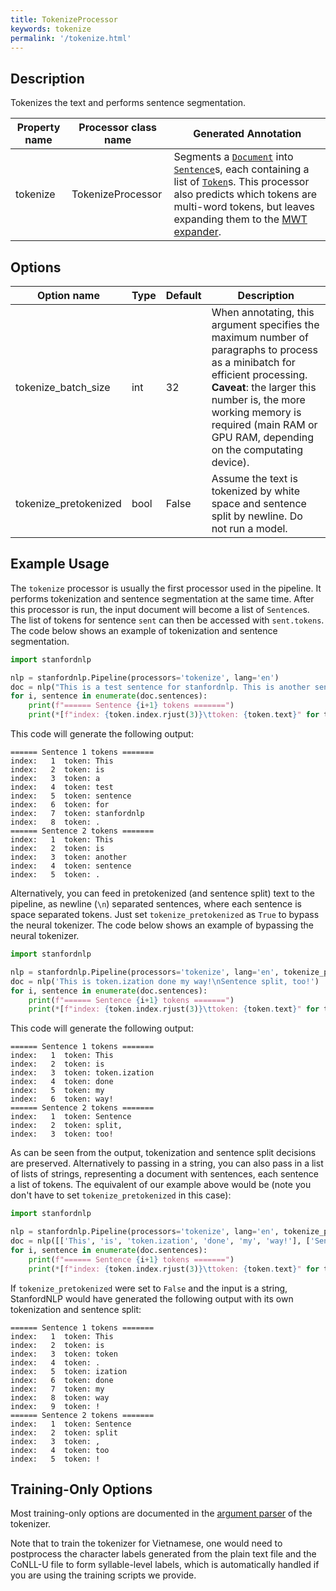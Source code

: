 ```yaml
---
title: TokenizeProcessor
keywords: tokenize
permalink: '/tokenize.html'
---
```


## Description

Tokenizes the text and performs sentence segmentation.

| Property name | Processor class name | Generated Annotation |
| --- | --- | --- |
| tokenize | TokenizeProcessor | Segments a [`Document`](data_objects.md#document) into [`Sentence`](data_objects.md#sentence)s, each containing a list of [`Token`](data_objects.md#token)s. This processor also predicts which tokens are multi-word tokens, but leaves expanding them to the [MWT expander](mwt.md). |

## Options

| Option name | Type | Default | Description |
| --- | --- | --- | --- |
| tokenize_batch_size | int | 32 | When annotating, this argument specifies the maximum number of paragraphs to process as a minibatch for efficient processing. <br>**Caveat**: the larger this number is, the more working memory is required (main RAM or GPU RAM, depending on the computating device). |
| tokenize_pretokenized | bool | False | Assume the text is tokenized by white space and sentence split by newline.  Do not run a model. |

## Example Usage

The `tokenize` processor is usually the first processor used in the pipeline. It performs tokenization and sentence segmentation at the same time. After this processor is run, the input document will become a list of `Sentence`s. The list of tokens for sentence `sent` can then be accessed with `sent.tokens`. The code below shows an example of tokenization and sentence segmentation.

```python
import stanfordnlp

nlp = stanfordnlp.Pipeline(processors='tokenize', lang='en')
doc = nlp("This is a test sentence for stanfordnlp. This is another sentence.")
for i, sentence in enumerate(doc.sentences):
    print(f"====== Sentence {i+1} tokens =======")
    print(*[f"index: {token.index.rjust(3)}\ttoken: {token.text}" for token in sentence.tokens], sep='\n')
```

This code will generate the following output:

```
====== Sentence 1 tokens =======
index:   1	token: This
index:   2	token: is
index:   3	token: a
index:   4	token: test
index:   5	token: sentence
index:   6	token: for
index:   7	token: stanfordnlp
index:   8	token: .
====== Sentence 2 tokens =======
index:   1	token: This
index:   2	token: is
index:   3	token: another
index:   4	token: sentence
index:   5	token: .
```

Alternatively, you can feed in pretokenized (and sentence split) text to the pipeline, as newline (`\n`) separated sentences, where each sentence is space separated tokens. Just set `tokenize_pretokenized` as `True` to bypass the neural tokenizer. The code below shows an example of bypassing the neural tokenizer.

```python
import stanfordnlp

nlp = stanfordnlp.Pipeline(processors='tokenize', lang='en', tokenize_pretokenized=True)
doc = nlp('This is token.ization done my way!\nSentence split, too!')
for i, sentence in enumerate(doc.sentences):
    print(f"====== Sentence {i+1} tokens =======")
    print(*[f"index: {token.index.rjust(3)}\ttoken: {token.text}" for token in sentence.tokens], sep='\n')
```

This code will generate the following output:

```
====== Sentence 1 tokens =======
index:   1	token: This
index:   2	token: is
index:   3	token: token.ization
index:   4	token: done
index:   5	token: my
index:   6	token: way!
====== Sentence 2 tokens =======
index:   1	token: Sentence
index:   2	token: split,
index:   3	token: too!
```

As can be seen from the output, tokenization and sentence split decisions are preserved. Alternatively to passing in a string, you can also pass in a list of lists of strings, representing a document with sentences, each sentence a list of tokens. The equivalent of our example above would be (note you don't have to set `tokenize_pretokenized` in this case):

```python
import stanfordnlp

nlp = stanfordnlp.Pipeline(processors='tokenize', lang='en', tokenize_pretokenized=True)
doc = nlp([['This', 'is', 'token.ization', 'done', 'my', 'way!'], ['Sentence', 'split,', 'too!']])
for i, sentence in enumerate(doc.sentences):
    print(f"====== Sentence {i+1} tokens =======")
    print(*[f"index: {token.index.rjust(3)}\ttoken: {token.text}" for token in sentence.tokens], sep='\n')
```

If `tokenize_pretokenized` were set to `False` and the input is a string, StanfordNLP would have generated the following output with its own tokenization and sentence split:

```
====== Sentence 1 tokens =======
index:   1	token: This
index:   2	token: is
index:   3	token: token
index:   4	token: .
index:   5	token: ization
index:   6	token: done
index:   7	token: my
index:   8	token: way
index:   9	token: !
====== Sentence 2 tokens =======
index:   1	token: Sentence
index:   2	token: split
index:   3	token: ,
index:   4	token: too
index:   5	token: !
```

## Training-Only Options

Most training-only options are documented in the [argument parser](https://github.com/stanfordnlp/stanfordnlp/blob/master/stanfordnlp/models/tokenizer.py#L12) of the tokenizer.

Note that to train the tokenizer for Vietnamese, one would need to postprocess the character labels generated from the plain text file and the CoNLL-U file to form syllable-level labels, which is automatically handled if you are using the training scripts we provide.
